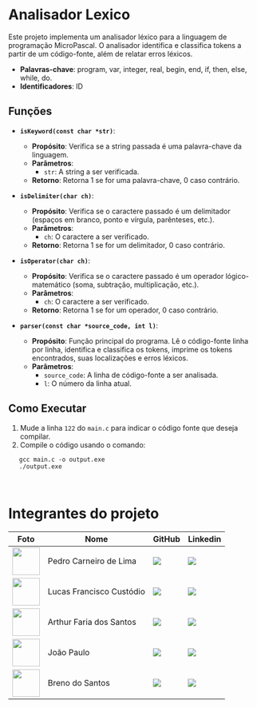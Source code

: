 # Analisador Lexico

Este projeto implementa um analisador léxico para a linguagem de programação MicroPascal. O analisador identifica e classifica tokens a partir de um código-fonte, além de relatar erros léxicos.

- **Palavras-chave**: program, var, integer, real, begin, end, if, then, else, while, do.
- **Identificadores**: ID

## Funções

- **`isKeyword(const char *str)`**: 
  - **Propósito**: Verifica se a string passada é uma palavra-chave da linguagem.
  - **Parâmetros**: 
    - `str`: A string a ser verificada.
  - **Retorno**: Retorna 1 se for uma palavra-chave, 0 caso contrário.

- **`isDelimiter(char ch)`**:
  - **Propósito**: Verifica se o caractere passado é um delimitador (espaços em branco, ponto e vírgula, parênteses, etc.).
  - **Parâmetros**: 
    - `ch`: O caractere a ser verificado.
  - **Retorno**: Retorna 1 se for um delimitador, 0 caso contrário.

- **`isOperator(char ch)`**:
  - **Propósito**: Verifica se o caractere passado é um operador lógico-matemático (soma, subtração, multiplicação, etc.).
  - **Parâmetros**: 
    - `ch`: O caractere a ser verificado.
  - **Retorno**: Retorna 1 se for um operador, 0 caso contrário.

- **`parser(const char *source_code, int l)`**:
  - **Propósito**: Função principal do programa. Lê o código-fonte linha por linha, identifica e classifica os tokens, imprime os tokens encontrados, suas localizações e erros léxicos.
  - **Parâmetros**: 
    - `source_code`: A linha de código-fonte a ser analisada.
    - `l`: O número da linha atual.
  
## Como Executar

1. Mude a linha `122` do `main.c` para indicar o código fonte que deseja compilar.
2. Compile o código usando o comando: 
```
   gcc main.c -o output.exe
   ./output.exe
```
<br>

# Integrantes do projeto
 
| Foto | Nome | GitHub | Linkedin |
| ------ | ---- | ------ |--------- |
| <img src="https://avatars.githubusercontent.com/u/82902852?v=4" width="55" height="55"> | Pedro Carneiro de Lima | <a href="https://github.com/pedrocarneirodev"><img src="https://img.shields.io/badge/github-%23121011.svg?style=for-the-badge&logo=github&logoColor=white" target="_blanck"></a> | <a href="https://www.linkedin.com/in/pedro-carneiro-lima/"><img src="https://img.shields.io/badge/linkedin-%230077B5.svg?style=for-the-badge&logo=linkedin&logoColor=white" target="_blanck"></a> |
| <img src="https://github.com/user-attachments/assets/49a7fe12-5e88-42c7-a428-399f5d8d7389" width="55" height="55"> | Lucas Francisco Custódio | <a href="https://github.com/afslucass"><img src="https://img.shields.io/badge/github-%23121011.svg?style=for-the-badge&logo=github&logoColor=white" target="_blanck"></a> | <a href="https://www.linkedin.com/in/afslucass/"><img src="https://img.shields.io/badge/linkedin-%230077B5.svg?style=for-the-badge&logo=linkedin&logoColor=white" target="_blanck"></a> |
| <img src="https://avatars.githubusercontent.com/u/133895618?v=4" width="55" height="55"> |  Arthur Faria dos Santos | <a href="https://github.com/Arthur-Faria-dos-Santos"><img src="https://img.shields.io/badge/github-%23121011.svg?style=for-the-badge&logo=github&logoColor=white" target="_blanck"></a> | <a href="https://www.linkedin.com/in/arthur-faria-5a0378210/"><img src="https://img.shields.io/badge/linkedin-%230077B5.svg?style=for-the-badge&logo=linkedin&logoColor=white" target="_blanck"></a> |
| <img src="https://github.com/user-attachments/assets/a32546a4-720d-483f-a91a-5b87a12eb912" width="55" height="55"> | João Paulo | <a href="https://github.com/JooJPaulo"><img src="https://img.shields.io/badge/github-%23121011.svg?style=for-the-badge&logo=github&logoColor=white" target="_blanck"></a> | <a href="https://www.linkedin.com/in/"><img src="https://img.shields.io/badge/linkedin-%230077B5.svg?style=for-the-badge&logo=linkedin&logoColor=white" target="_blanck"></a> |
| <img src="" width="55" height="55"> | Breno do Santos | <a href="https://github.com/"><img src="https://img.shields.io/badge/github-%23121011.svg?style=for-the-badge&logo=github&logoColor=white" target="_blanck"></a> | <img src="https://img.shields.io/badge/linkedin-%230077B5.svg?style=for-the-badge&logo=linkedin&logoColor=white" target="_blanck"> |

